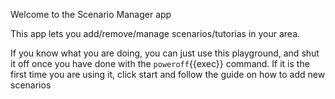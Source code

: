 Welcome to the Scenario Manager app

This app lets you add/remove/manage scenarios/tutorias in your area.

If you know what you are doing, you can just use this playground, and shut it off once you have done with the `poweroff`{{exec}} command. If it is the first time you are using it, click start and follow the guide on how to add new scenarios
